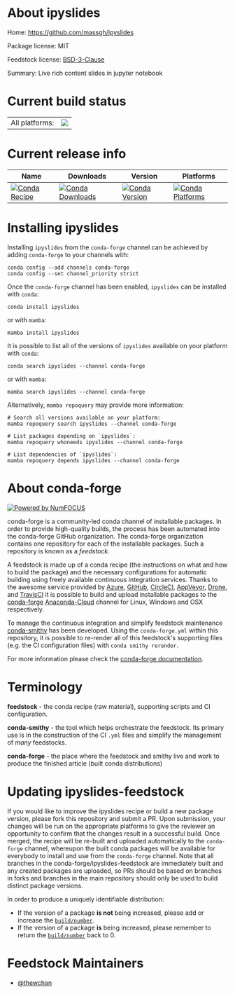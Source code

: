 About ipyslides
===============

Home: https://github.com/massgh/ipyslides

Package license: MIT

Feedstock license: [BSD-3-Clause](https://github.com/conda-forge/ipyslides-feedstock/blob/main/LICENSE.txt)

Summary: Live rich content slides in jupyter notebook

Current build status
====================


<table><tr><td>All platforms:</td>
    <td>
      <a href="https://dev.azure.com/conda-forge/feedstock-builds/_build/latest?definitionId=14097&branchName=main">
        <img src="https://dev.azure.com/conda-forge/feedstock-builds/_apis/build/status/ipyslides-feedstock?branchName=main">
      </a>
    </td>
  </tr>
</table>

Current release info
====================

| Name | Downloads | Version | Platforms |
| --- | --- | --- | --- |
| [![Conda Recipe](https://img.shields.io/badge/recipe-ipyslides-green.svg)](https://anaconda.org/conda-forge/ipyslides) | [![Conda Downloads](https://img.shields.io/conda/dn/conda-forge/ipyslides.svg)](https://anaconda.org/conda-forge/ipyslides) | [![Conda Version](https://img.shields.io/conda/vn/conda-forge/ipyslides.svg)](https://anaconda.org/conda-forge/ipyslides) | [![Conda Platforms](https://img.shields.io/conda/pn/conda-forge/ipyslides.svg)](https://anaconda.org/conda-forge/ipyslides) |

Installing ipyslides
====================

Installing `ipyslides` from the `conda-forge` channel can be achieved by adding `conda-forge` to your channels with:

```
conda config --add channels conda-forge
conda config --set channel_priority strict
```

Once the `conda-forge` channel has been enabled, `ipyslides` can be installed with `conda`:

```
conda install ipyslides
```

or with `mamba`:

```
mamba install ipyslides
```

It is possible to list all of the versions of `ipyslides` available on your platform with `conda`:

```
conda search ipyslides --channel conda-forge
```

or with `mamba`:

```
mamba search ipyslides --channel conda-forge
```

Alternatively, `mamba repoquery` may provide more information:

```
# Search all versions available on your platform:
mamba repoquery search ipyslides --channel conda-forge

# List packages depending on `ipyslides`:
mamba repoquery whoneeds ipyslides --channel conda-forge

# List dependencies of `ipyslides`:
mamba repoquery depends ipyslides --channel conda-forge
```


About conda-forge
=================

[![Powered by
NumFOCUS](https://img.shields.io/badge/powered%20by-NumFOCUS-orange.svg?style=flat&colorA=E1523D&colorB=007D8A)](https://numfocus.org)

conda-forge is a community-led conda channel of installable packages.
In order to provide high-quality builds, the process has been automated into the
conda-forge GitHub organization. The conda-forge organization contains one repository
for each of the installable packages. Such a repository is known as a *feedstock*.

A feedstock is made up of a conda recipe (the instructions on what and how to build
the package) and the necessary configurations for automatic building using freely
available continuous integration services. Thanks to the awesome service provided by
[Azure](https://azure.microsoft.com/en-us/services/devops/), [GitHub](https://github.com/),
[CircleCI](https://circleci.com/), [AppVeyor](https://www.appveyor.com/),
[Drone](https://cloud.drone.io/welcome), and [TravisCI](https://travis-ci.com/)
it is possible to build and upload installable packages to the
[conda-forge](https://anaconda.org/conda-forge) [Anaconda-Cloud](https://anaconda.org/)
channel for Linux, Windows and OSX respectively.

To manage the continuous integration and simplify feedstock maintenance
[conda-smithy](https://github.com/conda-forge/conda-smithy) has been developed.
Using the ``conda-forge.yml`` within this repository, it is possible to re-render all of
this feedstock's supporting files (e.g. the CI configuration files) with ``conda smithy rerender``.

For more information please check the [conda-forge documentation](https://conda-forge.org/docs/).

Terminology
===========

**feedstock** - the conda recipe (raw material), supporting scripts and CI configuration.

**conda-smithy** - the tool which helps orchestrate the feedstock.
                   Its primary use is in the construction of the CI ``.yml`` files
                   and simplify the management of *many* feedstocks.

**conda-forge** - the place where the feedstock and smithy live and work to
                  produce the finished article (built conda distributions)


Updating ipyslides-feedstock
============================

If you would like to improve the ipyslides recipe or build a new
package version, please fork this repository and submit a PR. Upon submission,
your changes will be run on the appropriate platforms to give the reviewer an
opportunity to confirm that the changes result in a successful build. Once
merged, the recipe will be re-built and uploaded automatically to the
`conda-forge` channel, whereupon the built conda packages will be available for
everybody to install and use from the `conda-forge` channel.
Note that all branches in the conda-forge/ipyslides-feedstock are
immediately built and any created packages are uploaded, so PRs should be based
on branches in forks and branches in the main repository should only be used to
build distinct package versions.

In order to produce a uniquely identifiable distribution:
 * If the version of a package **is not** being increased, please add or increase
   the [``build/number``](https://docs.conda.io/projects/conda-build/en/latest/resources/define-metadata.html#build-number-and-string).
 * If the version of a package **is** being increased, please remember to return
   the [``build/number``](https://docs.conda.io/projects/conda-build/en/latest/resources/define-metadata.html#build-number-and-string)
   back to 0.

Feedstock Maintainers
=====================

* [@thewchan](https://github.com/thewchan/)

